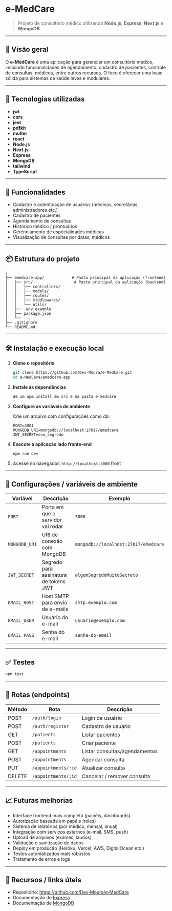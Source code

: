 # e‑MedCare

> Projeto de consultório médico utilizando **Node.js**, **Express**, **Next.js** e **MongoDB**

---

## 🏥 Visão geral

O **e‑MedCare** é uma aplicação para gerenciar um consultório médico, incluindo funcionalidades de agendamento, cadastro de pacientes, controle de consultas, médicos, entre outros recursos. O foco é oferecer uma base sólida para sistemas de saúde leves e modulares.

---

## 🧰 Tecnologias utilizadas

- **jwt**
- **cors**
- **jest**
- **pdfkit**
- **multer**
- **react**
- **Node.js**
- **Next.js**
- **Express**
- **MongoDB**
- **tailwind**
- **TypeScript**

---

## 🚀 Funcionalidades

- Cadastro e autenticação de usuários (médicos, secretárias, administradores etc.)
- Cadastro de pacientes
- Agendamento de consultas
- Histórico médico / prontuários
- Gerenciamento de especialidades médicas
- Visualização de consultas por datas, médicos

---

## 📦 Estrutura do projeto

```
/
├── emedcare-app/            # Pasta principal da aplicação (frontend)
│   ├── src/                  # Pasta principal da aplicação (backend)
│   │   ├── controllers/
│   │   ├── models/
│   │   ├── routes/
│   │   ├── middlewares/
│   │   └── utils/
│   ├── .env.example
│   ├── package.json
│   └── ...
├── .gitignore
└── README.md
```

---

## 🛠️ Instalação e execução local

1. **Clone o repositório**

   ```bash
   git clone https://github.com/Dev‑Moura/e‑MedCare.git
   cd e‑MedCare/emedcare-app
   ```

2. **Instale as dependências**

   ```bash
   de um npm install em src e na pasta e-medcare
   ```

3. **Configure as variáveis de ambiente**

   Crie um arquivo com configurações como db:

   ```
   PORT=3001
   MONGODB_URI=mongodb://localhost:27017/emedcare
   JWT_SECRET=seu_segredo
   ```

4. **Execute a aplicação lado fronte-end**

   ```bash
   npm run dev
   ```

5. Acesse no navegador: `http://localhost:3000` front

---

## 🔧 Configurações / variáveis de ambiente

| Variável      | Descrição                             | Exemplo                              |
| ------------- | ------------------------------------- | ------------------------------------ |
| `PORT`        | Porta em que o servidor vai rodar     | `3000`                               |
| `MONGODB_URI` | URI de conexão com MongoDB            | `mongodb://localhost:27017/emedcare` |
| `JWT_SECRET`  | Segredo para assinatura de tokens JWT | `algumSegredoMuitoSecreto`           |
| `EMAIL_HOST`  | Host SMTP para envio de e-mails       | `smtp.exemplo.com`                   |
| `EMAIL_USER`  | Usuário do e-mail                     | `usuario@exemplo.com`                |
| `EMAIL_PASS`  | Senha do e-mail                       | `senha-do-email`                     |

---

## ✅ Testes

```bash
npm test
```

---

## 📌 Rotas (endpoints)

| Método | Rota                | Descrição                     |
| ------ | ------------------- | ----------------------------- |
| POST   | `/auth/login`       | Login de usuário              |
| POST   | `/auth/register`    | Cadastro de usuário           |
| GET    | `/patients`         | Listar pacientes              |
| POST   | `/patients`         | Criar paciente                |
| GET    | `/appointments`     | Listar consultas/agendamentos |
| POST   | `/appointments`     | Agendar consulta              |
| PUT    | `/appointments/:id` | Atualizar consulta            |
| DELETE | `/appointments/:id` | Cancelar / remover consulta   |

---

## 📈 Futuras melhorias

- Interface frontend mais completa (painéis, dashboards)
- Autorização baseada em papéis (roles)
- Sistema de relatórios (por médico, mensal, anual)
- Integração com serviços externos (e-mail, SMS, push)
- Upload de arquivos (exames, laudos)
- Validação e sanitização de dados
- Deploy em produção (Heroku, Vercel, AWS, DigitalOcean etc.)
- Testes automatizados mais robustos
- Tratamento de erros e logs

---

## 🔗 Recursos / links úteis

- Repositório: https://github.com/Dev‑Moura/e‑MedCare
- Documentação de [Express](https://expressjs.com)
- Documentação de [MongoDB](https://www.mongodb.com)
